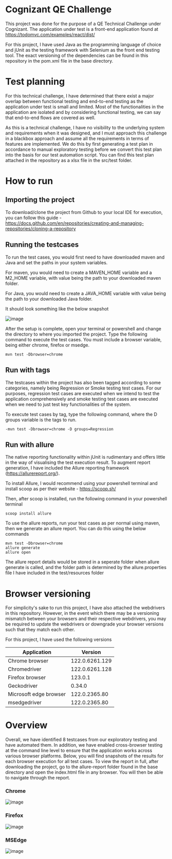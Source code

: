 # Cognizant QE Challenge
This project was done for the purpose of a QE Technical Challenge under Cognizant. The application under test is a front-end application found at https://todomvc.com/examples/react/dist/

For this project, I have used Java as the programming language of choice and jUnit as the testing framework with Selenium as the front end testing tool. The exact versioning of the dependencies can be found in this repository in the pom.xml file in the base directory.


# Test planning
For this technical challenge, I have determined that there exist a major overlap between functional testing and end-to-end testing as the application under test is small and limited. Most of the functionalities in the application are isolated and by considering functional testing, we can say that end-to-end flows are covered as well.

As this is a technical challenge, I have no visibility to the underlying system and requirements when it was designed, and I must approach this challenge in a blackbox approach and assume all the requirements in terms of features are implemented. We do this by first generating a test plan in accordance to manual exploratory testing before we convert this test plan into the basis for our test automation script. You can find this test plan attached in the repository as a xlsx file in the src/test folder.

# How to run
## Importing the project
To download/clone the project from Github to your local IDE for execution, you can follow this guide - https://docs.github.com/en/repositories/creating-and-managing-repositories/cloning-a-repository
## Running the testcases
To run the test cases, you would first need to have downloaded maven and Java and set the paths in your system variables.

For maven, you would need to create a MAVEN_HOME variable and a M2_HOME variable, with value being the path to your downloaded maven folder.

For Java, you would need to create a JAVA_HOME variable with value being the path to your downloaded Java folder.

It should look something like the below snapshot

![image](https://github.com/lewiesth/CognizantQEChallenge/assets/44538479/d95f5430-81f3-40d1-94b2-119bb1ebfc81)

After the setup is complete, open your terminal or powershell and change the directory to where you imported the project. Type the following command to execute the test cases. You must include a browser variable, being either chrome, firefox or msedge.

```
mvn test -Dbrowser=chrome
```
## Run with tags
The testcases within the project has also been tagged according to some categories, namely being Regression or Smoke testing test cases. For our purposes, regression test cases are executed when we intend to test the application comprehensively and smoke testing test cases are executed when we need to just test key functionalities of the system.

To execute test cases by tag, type the following command, where the D groups variable is the tags to run.
```
-mvn test -Dbrowser=chrome -D groups=Regression
```
## Run with allure
The native reporting functionality within jUnit is rudimentary and offers little in the way of visualising the test execution result. To augment report generation, I have included the Allure reporting framework (https://allurereport.org/).

To install Allure, I would recommend using your powershell terminal and install scoop as per their website - https://scoop.sh/

Then, after scoop is installed, run the following command in your powershell terminal

```
scoop install allure
```

To use the allure reports, run your test cases as per normal using maven, then we generate an allure report. You can do this using the below commands
```
mvn test -Dbrowser=chrome
allure generate
allure open
```

The allure report details would be stored in a seperate folder when allure generate is called, and the folder path is determined by the allure.properties file I have included in the test/resources folder

# Browser versioning
For simplicity's sake to run this project, I have also attached the webdrivers in this repository. However, in the event which there may be a versioning mismatch between your browsers and their respective webdrivers, you may be required to update the webdrivers or downgrade your browser versions such that they match each other.

For this project, I have used the following versions

| Application | Version |
| ----------- | -------- |
| Chrome browser | 122.0.6261.129 |
| Chromedriver | 122.0.6261.128 |
| Firefox browser | 123.0.1 |
| Geckodriver | 0.34.0 |
| Microsoft edge browser | 122.0.2365.80 |
| msedgedriver | 122.0.2365.80 |

# Overview
Overall, we have identified 8 testcases from our exploratory testing and have automated them. In addition, we have enabled cross-browser testing at the command line level to ensure that the application works across various browser platforms. Below, you will find snapshots of the results for each browser execution for all test cases. To view the report in full, after downloading the project, go to the allure-report folder found in the base directory and open the index.html file in any browser. You will then be able to navigate through the report.

### Chrome
![image](https://github.com/lewiesth/CognizantQEChallenge/assets/44538479/6a12298e-4ac5-4509-b414-98fbff2cf808)

### Firefox
![image](https://github.com/lewiesth/CognizantQEChallenge/assets/44538479/cdc62bfa-ad30-4f54-a66f-f56f8e510424)

### MSEdge
![image](https://github.com/lewiesth/CognizantQEChallenge/assets/44538479/d9ce6a03-7652-4508-a034-a5e1fa69c4a9)

